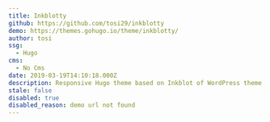 ```yaml
---
title: Inkblotty
github: https://github.com/tosi29/inkblotty
demo: https://themes.gohugo.io/theme/inkblotty/
author: tosi
ssg:
  - Hugo
cms:
  - No Cms
date: 2019-03-19T14:10:18.000Z
description: Responsive Hugo theme based on Inkblot of WordPress theme
stale: false
disabled: true
disabled_reason: demo url not found
---
```

